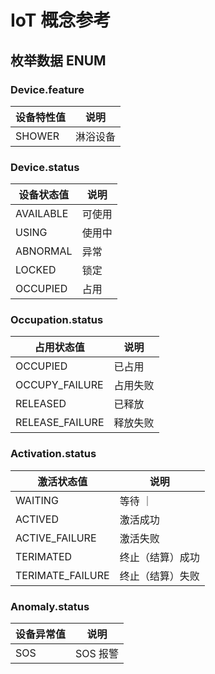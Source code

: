 # IoT 概念参考

## 枚举数据 ENUM

### Device.feature

| 设备特性值 | 说明     |
|------------|--------|
| SHOWER     | 淋浴设备 |

### Device.status

| 设备状态值 | 说明   |
|------------|------|
| AVAILABLE  | 可使用 |
| USING      | 使用中 |
| ABNORMAL   | 异常   |
| LOCKED     | 锁定   |
| OCCUPIED   | 占用   |

### Occupation.status

| 占用状态值      | 说明     |
|-----------------|--------|
| OCCUPIED        | 已占用   |
| OCCUPY_FAILURE  | 占用失败 |
| RELEASED        | 已释放   |
| RELEASE_FAILURE | 释放失败 |

### Activation.status

| 激活状态值       | 说明           |
|------------------|--------------|
| WAITING          | 等待         ｜
| ACTIVED          | 激活成功       |
| ACTIVE_FAILURE   | 激活失败       |
| TERIMATED        | 终止（结算）成功 |
| TERIMATE_FAILURE | 终止（结算）失败 |

### Anomaly.status

| 设备异常值 | 说明     |
|------------|--------|
| SOS        | SOS 报警 |
